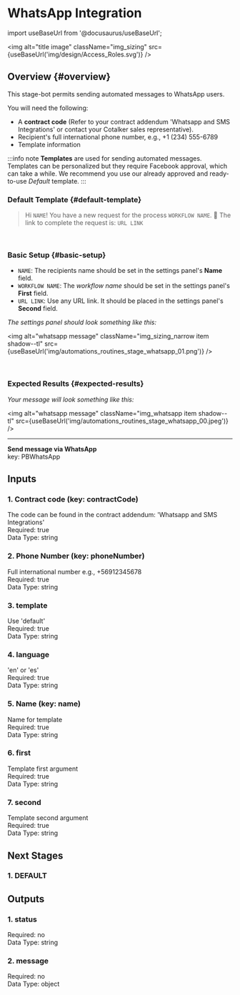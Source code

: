 # WhatsApp Integration  
import useBaseUrl from '@docusaurus/useBaseUrl';

<img alt="title image" className="img_sizing" src={useBaseUrl('img/design/Access_Roles.svg')} />
<br/>

## Overview {#overview}

This stage-bot permits sending automated messages to WhatsApp users.

You will need the following:
- A **contract code** (Refer to your contract addendum 'Whatsapp and SMS Integrations' or contact your Cotalker sales representative).
- Recipient's full international phone number, e.g., +1 (234) 555-6789
- Template information

:::info note
**Templates** are used for sending automated messages. Templates can be personalized but they require Facebook approval, which can take a while. We recommend you use our already approved and ready-to-use _Default_ template.
:::

<div className="alert alert--secondary">

### <span className="hero__subtitle">Default Template</span> {#default-template}

> Hi `NAME`! You have a new request for the process `WORKFLOW NAME`. 
> 📝 The link to complete the request is: `URL LINK`

<br/>

### <span className="hero__subtitle">Basic Setup</span> {#basic-setup}

- `NAME`: The recipients name should be set in the settings panel's **Name** field.
- `WORKFLOW NAME`: The _workflow name_ should be set in the settings panel's **First** field.
- `URL LINK`: Use any URL link. It should be placed in the settings panel's **Second** field.

_The settings panel should look something like this:_

<img alt="whatsapp message" className="img_sizing_narrow item shadow--tl" src={useBaseUrl('img/automations_routines_stage_whatsapp_01.png')} />
<br/>

</div>
<br/>

### Expected Results {#expected-results}

_Your message will look something like this:_

<img alt="whatsapp message" className="img_whatsapp item shadow--tl" src={useBaseUrl('img/automations_routines_stage_whatsapp_00.jpeg')} />
<br/>

-----



  
**Send message via WhatsApp**  
key: PBWhatsApp  
## Inputs  
### 1. Contract code (key: contractCode)  
The code can be found in the contract addendum: 'Whatsapp and SMS Integrations'  
Required: true  
Data Type: string   
### 2. Phone Number (key: phoneNumber)  
Full international number e.g., +56912345678  
Required: true  
Data Type: string   
### 3. template  
Use 'default'  
Required: true  
Data Type: string   
### 4. language  
'en' or 'es'  
Required: true  
Data Type: string   
### 5. Name (key: name)  
Name for template  
Required: true  
Data Type: string   
### 6. first  
Template first argument  
Required: true  
Data Type: string   
### 7. second  
Template second argument  
Required: true  
Data Type: string   
## Next Stages  
### 1. DEFAULT  
  
## Outputs  
### 1. status  
  
Required: no  
Data Type: string   
### 2. message  
  
Required: no  
Data Type: object 